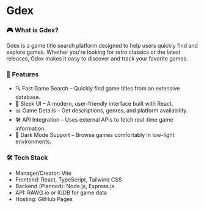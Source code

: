 # Gdex

### 🎮 What is Gdex?
Gdex is a game title search platform designed to help users quickly find and explore games. Whether you're looking for retro classics or the latest releases, Gdex makes it easy to discover and track your favorite games.

### 🚀 Features
- 🔍 Fast Game Search – Quickly find game titles from an extensive database.
- 🎨 Sleek UI – A modern, user-friendly interface built with React.
- 📊 Game Details – Get descriptions, genres, and platform availability.
- 🛠 API Integration – Uses external APIs to fetch real-time game information.
- 🌙 Dark Mode Support – Browse games comfortably in low-light environments.

### 🛠️ Tech Stack
- Manager/Creator: Vite
- Frontend: React, TypeScript, Tailwind CSS
- Backend (Planned): Node.js, Express.js
- API: RAWG.io or IGDB for game data
- Hosting: GitHub Pages


